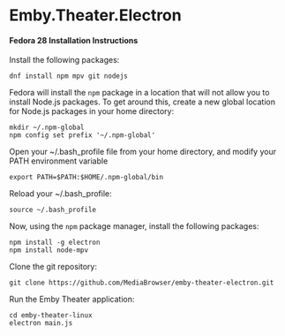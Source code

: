 # Emby.Theater.Electron

#### Fedora 28 Installation Instructions

Install the following packages:

    dnf install npm mpv git nodejs


Fedora will install the `npm` package in a location that will not allow you to install Node.js packages.  To get around this, create a new global location for Node.js packages in your home directory:

    mkdir ~/.npm-global
    npm config set prefix '~/.npm-global'


Open your ~/.bash_profile file from your home directory, and modify your PATH environment variable

    export PATH=$PATH:$HOME/.npm-global/bin


Reload your ~/.bash_profile:

    source ~/.bash_profile


Now, using the `npm` package manager, install the following packages:

    npm install -g electron
    npm install node-mpv


Clone the git repository:

    git clone https://github.com/MediaBrowser/emby-theater-electron.git


Run the Emby Theater application:

    cd emby-theater-linux
    electron main.js

